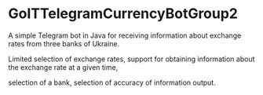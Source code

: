 # GoITTelegramCurrencyBotGroup2
A simple Telegram bot in Java for receiving information about exchange rates from three banks of Ukraine.

Limited selection of exchange rates, support for obtaining information about the exchange rate at a given time,

selection of a bank, selection of accuracy of information output.
